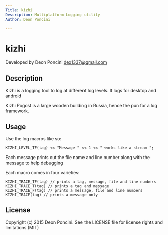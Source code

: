 ```yaml
---
Title: kizhi
Description: Multiplatform Logging utility
Author: Deon Poncini

---
```

kizhi
===============

Developed by Deon Poncini <dex1337@gmail.com>

Description
-----------
Kizhi is a logging tool to log at different log levels. It logs for desktop
and android

Kizhi Pogost is a large wooden building in Russia, hence the pun for a log
framework.

Usage
-----
Use the log macros like so:

    KIZHI_LEVEL_TF(tag) << "Message " << 1 << " works like a stream ";

Each message prints out the file name and line number along with the message
to help debugging

Each macro comes in four varieties:

    KIZHI_TRACE_TF(tag) // prints a tag, message, file and line numbers
    KIZHI_TRACE_T(tag) // prints a tag and message
    KIZHI_TRACE_F(tag) // prints a message, file and line numbers
    KIZHI_TRACE(tag) // prints a message only

License
-------
Copyright (c) 2015 Deon Poncini.
See the LICENSE file for license rights and limitations (MIT)
